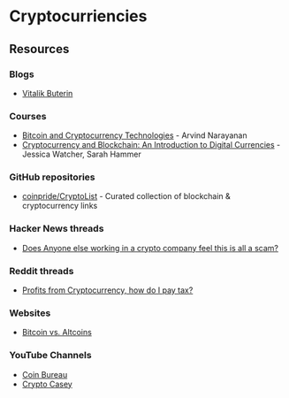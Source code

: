# Cryptocurriencies

## Resources

### Blogs

* [Vitalik Buterin](https://vitalik.ca)

### Courses

* [Bitcoin and Cryptocurrency Technologies](https://www.coursera.org/learn/cryptocurrency) - Arvind Narayanan
* [Cryptocurrency and Blockchain: An Introduction to Digital Currencies](https://www.coursera.org/learn/wharton-cryptocurrency-blockchain-introduction-digital-currency) - Jessica Watcher, Sarah Hammer

### GitHub repositories

* [coinpride/CryptoList](https://github.com/coinpride/CryptoList) - Curated collection of blockchain & cryptocurrency links

### Hacker News threads

* [Does Anyone else working in a crypto company feel this is all a scam?](https://news.ycombinator.com/item?id=30268807)

### Reddit threads

* [Profits from Cryptocurrency, how do I pay tax?](https://www.reddit.com/r/UKPersonalFinance/comments/n9vq5z/profits\_from\_cryptocurrency\_how\_do\_i\_pay\_tax/)

### Websites

* [Bitcoin vs. Altcoins](https://bitcoinvsaltcoins.com)

### YouTube Channels

* [Coin Bureau](https://www.youtube.com/c/CoinBureau/videos)
* [Crypto Casey](https://www.youtube.com/c/CryptoCasey/videos)
